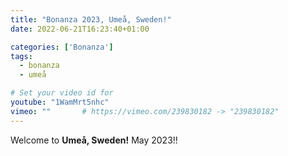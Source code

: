 ```yaml
---
title: "Bonanza 2023, Umeå, Sweden!"
date: 2022-06-21T16:23:40+01:00

categories: ['Bonanza']
tags:
  - bonanza
  - umeå

# Set your video id for
youtube: "1WamMrt5nhc"
vimeo: ""       # https://vimeo.com/239830182 -> "239830182"
---
```

Welcome to **Umeå, Sweden!** May 2023!! 